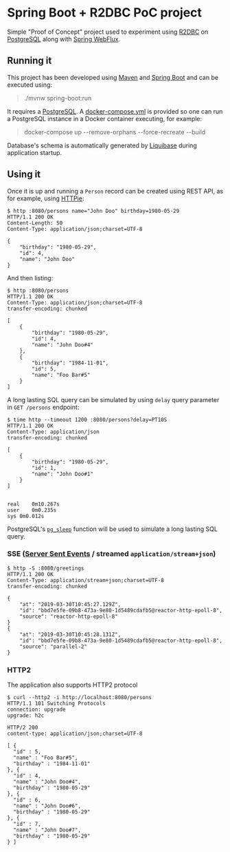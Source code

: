 # Spring Boot + R2DBC PoC project

Simple "Proof of Concept" project used to experiment using [R2DBC](https://r2dbc.io/) on [PostgreSQL](https://github.com/r2dbc/r2dbc-postgresql) along with [Spring WebFlux](https://docs.spring.io/spring/docs/5.1.5.RELEASE/spring-framework-reference/web-reactive.html).

## Running it

This project has been developed using [Maven](https://maven.apache.org/) and [Spring Boot](https://projects.spring.io/spring-boot/) and can be executed using:

 > ./mvnw spring-boot:run

It requires a [PostgreSQL](https://www.postgresql.org/). A [docker-compose.yml](docker-compose.yml) is provided so one can run a PostgreSQL instance in a Docker container executing, for example:

 > docker-compose up --remove-orphans --force-recreate --build

Database's schema is automatically generated by [Liquibase](https://www.liquibase.org/) during application startup.

## Using it

Once it is up and running a `Person` record can be created using REST API, as for example, using [HTTPie](https://httpie.org/):

    $ http :8080/persons name="John Doo" birthday=1980-05-29
    HTTP/1.1 200 OK
    Content-Length: 50
    Content-Type: application/json;charset=UTF-8
    
    {
        "birthday": "1980-05-29",
        "id": 4,
        "name": "John Doo"
    }

And then listing:

    $ http :8080/persons
    HTTP/1.1 200 OK
    Content-Type: application/json;charset=UTF-8
    transfer-encoding: chunked
    
    [
        {
            "birthday": "1980-05-29",
            "id": 4,
            "name": "John Doo#4"
        },
        {
            "birthday": "1984-11-01",
            "id": 5,
            "name": "Foo Bar#5"
        }
    ]
    
A long lasting SQL query can be simulated by using `delay` query parameter in `GET /persons` endpoint:

    $ time http --timeout 1200 :8080/persons?delay=PT10S
    HTTP/1.1 200 OK
    Content-Type: application/json
    transfer-encoding: chunked
    
    [
        {
            "birthday": "1980-05-29", 
            "id": 1, 
            "name": "John Doo#1"
        }
    ]
    
    
    real	0m10.267s
    user	0m0.235s
    sys	0m0.012s

PostgreSQL's [`pg_sleep`](https://www.postgresql.org/docs/11/functions-datetime.html#FUNCTIONS-DATETIME-DELAY) function will be used to simulate a long lasting SQL query.

### SSE ([Server Sent Events](https://developer.mozilla.org/en-US/docs/Web/API/Server-sent_events) / streamed `application/stream+json`)


    $ http -S :8080/greetings
    HTTP/1.1 200 OK
    Content-Type: application/stream+json;charset=UTF-8
    transfer-encoding: chunked
    
    {
        "at": "2019-03-30T10:45:27.129Z", 
        "id": "bbd7e5fe-09b8-473a-9e80-1d5489cdafb5@reactor-http-epoll-8", 
        "source": "reactor-http-epoll-8"
    }
    {
        "at": "2019-03-30T10:45:28.131Z", 
        "id": "bbd7e5fe-09b8-473a-9e80-1d5489cdafb5@reactor-http-epoll-8", 
        "source": "parallel-2"
    }

### HTTP2 

The application also supports HTTP2 protocol

    $ curl --http2 -i http://localhost:8080/persons
    HTTP/1.1 101 Switching Protocols
    connection: upgrade
    upgrade: h2c
    
    HTTP/2 200 
    content-type: application/json;charset=UTF-8
    
    [ {
      "id" : 5,
      "name" : "Foo Bar#5",
      "birthday" : "1984-11-01"
    }, {
      "id" : 4,
      "name" : "John Doo#4",
      "birthday" : "1980-05-29"
    }, {
      "id" : 6,
      "name" : "John Doo#6",
      "birthday" : "1980-05-29"
    }, {
      "id" : 7,
      "name" : "John Doo#7",
      "birthday" : "1980-05-29"
    } ]
